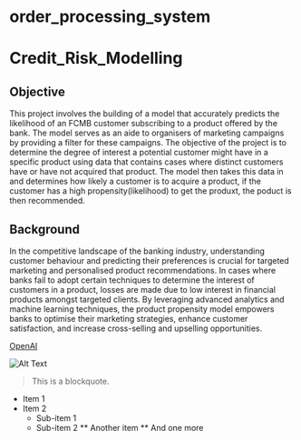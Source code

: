 # order_processing_system

# Credit_Risk_Modelling

## Objective
This project involves the building of a model that accurately predicts the likelihood of an FCMB customer subscribing to a product offered by the bank. The model serves as an aide to organisers of marketing campaigns by providing a filter for these campaigns. The objective of the project is to determine the degree of interest a potential customer might have in a specific product using data that contains cases where distinct customers have or have not acquired that product. The model then takes this data in and determines how likely a customer is to acquire a product, if the customer has a high propensity(likelihood) to get the produxt, the poduct is then recommended.

## Background
In the competitive landscape of the banking industry, understanding customer behaviour and predicting their preferences is crucial for targeted marketing and personalised product recommendations. In cases where banks fail to adopt certain techniques to determine the interest of customers in a product, losses are made due to low interest in financial products amongst targeted clients. By leveraging advanced analytics and machine learning techniques, the product propensity model empowers banks to optimise their marketing strategies, enhance customer satisfaction, and increase cross-selling and upselling opportunities.

  [OpenAI](https://www.openai.com/)

  ![Alt Text](image-url.png)

> This is a blockquote.

- Item 1
- Item 2
  - Sub-item 1
  - Sub-item 2
** Another item
** And one more
